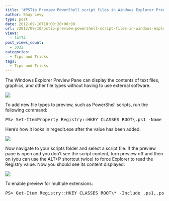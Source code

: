 ```yaml
---
title: '#PSTip Preview PowerShell script files in Windows Explorer Preview Pane'
author: Shay Levy
type: post
date: 2012-09-10T18:00:28+00:00
url: /2012/09/10/pstip-preview-powershell-script-files-in-windows-explorer-preview-pane/
views:
  - 14174
post_views_count:
  - 3032
categories:
  - Tips and Tricks
tags:
  - Tips and Tricks
---
```

The Windows Explorer Preview Pane can display the contents of text files, graphics, and other file types without having to use external software.

![](/images/noPreview.png)

To add new file types to preview, such as PowerShell scripts, run the following command:

<pre class="brush: powershell; title: ; notranslate" title="">PS&gt; Set-ItemProperty Registry::HKEY_CLASSES_ROOT\.ps1 -Name PerceivedType -Value text
</pre>

Here&#8217;s how it looks in regedit.exe after the value has been added.

![](/images/ps1.png)

Now navigate to your scripts folder and select a script file. If the preview pane is open and you don&#8217;t see the script content, turn preview off and then on (you can use the ALT+P shortcut twice) to force Explorer to read the Registry value. Now you should see its content displayed:

![](/images/previewAfter.png)

To enable preview for multiple extensions:

<pre class="brush: powershell; title: ; notranslate" title="">PS&gt; Get-Item Registry::HKEY_CLASSES_ROOT\* -Include .ps1,.psm1,.psd1 | Set-ItemProperty -Name PerceivedType -Value text
</pre>